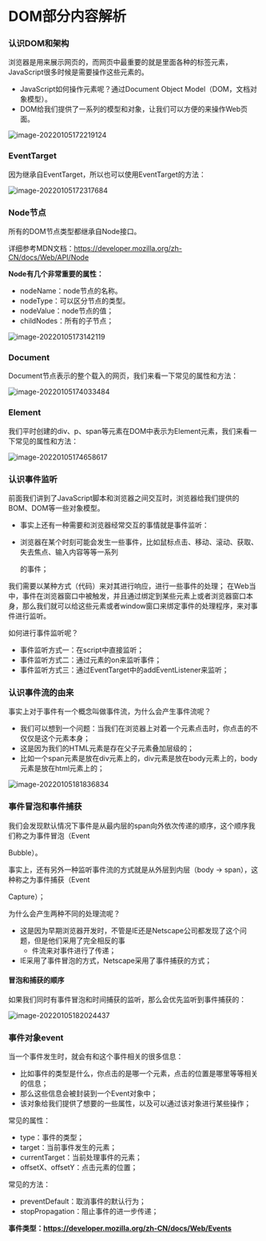 # DOM部分内容解析

### 认识DOM和架构

浏览器是用来展示网页的，而网页中最重要的就是里面各种的标签元素，JavaScript很多时候是需要操作这些元素的。

- JavaScript如何操作元素呢？通过Document Object Model（DOM，文档对象模型）。
- DOM给我们提供了一系列的模型和对象，让我们可以方便的来操作Web页面。

![image-20220105172219124](D:\截图\DOM\image-20220105172219124.png)



### EventTarget

因为继承自EventTarget，所以也可以使用EventTarget的方法：

![image-20220105172317684](D:\截图\DOM\image-20220105172317684.png)



### Node节点

所有的DOM节点类型都继承自Node接口。

详细参考MDN文档：https://developer.mozilla.org/zh-CN/docs/Web/API/Node

**Node有几个非常重要的属性：**

- nodeName：node节点的名称。
- nodeType：可以区分节点的类型。
- nodeValue：node节点的值； 
- childNodes：所有的子节点；

![image-20220105173142119](D:\截图\DOM\image-20220105173142119.png)



### Document

Document节点表示的整个载入的网页，我们来看一下常见的属性和方法：

![image-20220105174033484](D:\截图\DOM\image-20220105174033484.png)



### Element

我们平时创建的div、p、span等元素在DOM中表示为Element元素，我们来看一下常见的属性和方法：

![image-20220105174658617](D:\截图\DOM\image-20220105174658617.png)



### 认识事件监听

前面我们讲到了JavaScript脚本和浏览器之间交互时，浏览器给我们提供的BOM、DOM等一些对象模型。

- 事实上还有一种需要和浏览器经常交互的事情就是事件监听： 

- 浏览器在某个时刻可能会发生一些事件，比如鼠标点击、移动、滚动、获取、失去焦点、输入内容等等一系列

  的事件；

我们需要以某种方式（代码）来对其进行响应，进行一些事件的处理； 在Web当中，事件在浏览器窗口中被触发，并且通过绑定到某些元素上或者浏览器窗口本身，那么我们就可以给这些元素或者window窗口来绑定事件的处理程序，来对事件进行监听。 

如何进行事件监听呢？

- 事件监听方式一：在script中直接监听； 
- 事件监听方式二：通过元素的on来监听事件；
- 事件监听方式三：通过EventTarget中的addEventListener来监听；



### 认识事件流的由来

事实上对于事件有一个概念叫做事件流，为什么会产生事件流呢？

- 我们可以想到一个问题：当我们在浏览器上对着一个元素点击时，你点击的不仅仅是这个元素本身；
- 这是因为我们的HTML元素是存在父子元素叠加层级的；
- 比如一个span元素是放在div元素上的，div元素是放在body元素上的，body元素是放在html元素上的；

![image-20220105181836834](D:\截图\DOM\image-20220105181836834.png)



### 事件冒泡和事件捕获

我们会发现默认情况下事件是从最内层的span向外依次传递的顺序，这个顺序我们称之为事件冒泡（Event 

Bubble）。

事实上，还有另外一种监听事件流的方式就是从外层到内层（body -> span），这种称之为事件捕获（Event 

Capture）；

为什么会产生两种不同的处理流呢？

- 这是因为早期浏览器开发时，不管是IE还是Netscape公司都发现了这个问题，但是他们采用了完全相反的事
  - 件流来对事件进行了传递； 
- IE采用了事件冒泡的方式，Netscape采用了事件捕获的方式； 



#### 冒泡和捕获的顺序

如果我们同时有事件冒泡和时间捕获的监听，那么会优先监听到事件捕获的：

![image-20220105182024437](D:\截图\DOM\image-20220105182024437.png)



### 事件对象event

当一个事件发生时，就会有和这个事件相关的很多信息：

- 比如事件的类型是什么，你点击的是哪一个元素，点击的位置是哪里等等相关的信息；
- 那么这些信息会被封装到一个Event对象中；
- 该对象给我们提供了想要的一些属性，以及可以通过该对象进行某些操作；

常见的属性：

- type：事件的类型；
- target：当前事件发生的元素；
- currentTarget：当前处理事件的元素；
- offsetX、offsetY：点击元素的位置；

常见的方法：

- preventDefault：取消事件的默认行为；
- stopPropagation：阻止事件的进一步传递；

**事件类型：https://developer.mozilla.org/zh-CN/docs/Web/Events**

